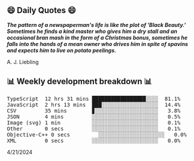 ## 😄 Daily Quotes 😄

_**The pattern of a newspaperman's life is like the plot of 'Black Beauty.' Sometimes he finds a kind master who gives him a dry stall and an occasional bran mash in the form of a Christmas bonus, sometimes he falls into the hands of a mean owner who drives him in spite of spavins and expects him to live on potato peelings.**_

A. J. Liebling



## 📊 Weekly development breakdown 📊

<pre>TypeScript  12 hrs 31 mins █████████████████░░░░  81.1%
JavaScript  2 hrs 13 mins  ███░░░░░░░░░░░░░░░░░░  14.4%
CSV         35 mins        ▊░░░░░░░░░░░░░░░░░░░░   3.8%
JSON        4 mins         ░░░░░░░░░░░░░░░░░░░░░   0.5%
Image (svg) 1 min          ░░░░░░░░░░░░░░░░░░░░░   0.1%
Other       0 secs         ░░░░░░░░░░░░░░░░░░░░░   0.1%
Objective-C++ 0 secs         ░░░░░░░░░░░░░░░░░░░░░   0.0%
XML         0 secs         ░░░░░░░░░░░░░░░░░░░░░   0.0%</pre>

4/21/2024